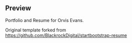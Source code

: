 ## Preview

Portfolio and Resume for Orvis Evans.

Original template forked from https://github.com/BlackrockDigital/startbootstrap-resume